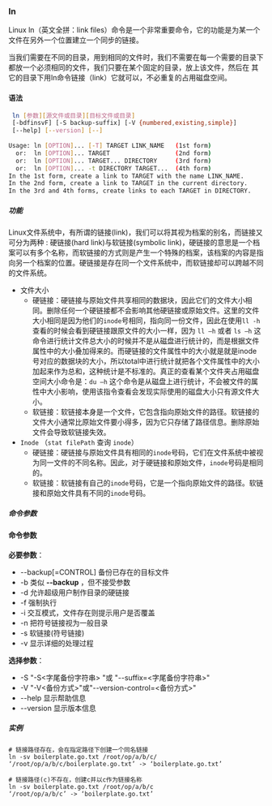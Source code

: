 ### ln

Linux ln（英文全拼：link files）命令是一个非常重要命令，它的功能是为某一个文件在另外一个位置建立一个同步的链接。

当我们需要在不同的目录，用到相同的文件时，我们不需要在每一个需要的目录下都放一个必须相同的文件，我们只要在某个固定的目录，放上该文件，然后在 其它的目录下用ln命令链接（link）它就可以，不必重复的占用磁盘空间。



#### 语法

```bash
 ln [参数][源文件或目录][目标文件或目录]
 [-bdfinsvF] [-S backup-suffix] [-V {numbered,existing,simple}]
 [--help] [--version] [--]
  
Usage: ln [OPTION]... [-T] TARGET LINK_NAME   (1st form)
  or:  ln [OPTION]... TARGET                  (2nd form)
  or:  ln [OPTION]... TARGET... DIRECTORY     (3rd form)
  or:  ln [OPTION]... -t DIRECTORY TARGET...  (4th form)
In the 1st form, create a link to TARGET with the name LINK_NAME.
In the 2nd form, create a link to TARGET in the current directory.
In the 3rd and 4th forms, create links to each TARGET in DIRECTORY.
```



##### 功能

Linux文件系统中，有所谓的链接(link)，我们可以将其视为档案的别名，而链接又可分为两种 : 硬链接(hard link)与软链接(symbolic link)，硬链接的意思是一个档案可以有多个名称，而软链接的方式则是产生一个特殊的档案，该档案的内容是指向另一个档案的位置。硬链接是存在同一个文件系统中，而软链接却可以跨越不同的文件系统。

* 文件大小
  * 硬链接：硬链接与原始文件共享相同的数据块，因此它们的文件大小相同。删除任何一个硬链接都不会影响其他硬链接或原始文件。这里的文件大小相同是因为他们的`inode`号相同，指向同一份文件，因此在使用`ll -h`查看的时候会看到硬链接跟原文件的大小一样，因为 `ll –h` 或者 `ls –h` 这命令进行统计文件总大小的时候并不是从磁盘进行统计的，而是根据文件属性中的大小叠加得来的。而硬链接的文件属性中的大小就是就是inode号对应的数据块的大小，所以total中进行统计就把各个文件属性中的大小加起来作为总和，这种统计是不标准的。真正的查看某个文件夹占用磁盘空间大小命令是：`du –h` 这个命令是从磁盘上进行统计，不会被文件的属性中大小影响，使用该指令查看会发现实际使用的磁盘大小只有源文件大小。
  * 软链接：软链接本身是一个文件，它包含指向原始文件的路径。软链接的文件大小通常比原始文件要小得多，因为它只存储了路径信息。删除原始文件会导致软链接失效。
* `Inode` （`stat filePath` 查询 `inode`）
  * 硬链接：硬链接与原始文件具有相同的`inode`号码，它们在文件系统中被视为同一文件的不同名称。因此，对于硬链接和原始文件，`inode`号码是相同的。
  * 软链接：软链接有自己的`inode`号码，它是一个指向原始文件的路径。软链接和原始文件具有不同的`inode`号码。



##### 命令参数

#### 命令参数

**必要参数**：

- --backup[=CONTROL] 备份已存在的目标文件
- -b 类似 **--backup** ，但不接受参数
- -d 允许超级用户制作目录的硬链接
- -f 强制执行
- -i 交互模式，文件存在则提示用户是否覆盖
- -n 把符号链接视为一般目录
- -s 软链接(符号链接)
- -v 显示详细的处理过程

**选择参数**：

- -S "-S<字尾备份字符串> "或 "--suffix=<字尾备份字符串>"
- -V "-V<备份方式>"或"--version-control=<备份方式>"
- --help 显示帮助信息
- --version 显示版本信息



##### 实例

``````
# 链接路径存在，会在指定路径下创建一个同名链接
ln -sv boilerplate.go.txt /root/op/a/b/c/
‘/root/op/a/b/c/boilerplate.go.txt’ -> ‘boilerplate.go.txt’

# 链接路径(c)不存在，创建c并以c作为链接名称
ln -sv boilerplate.go.txt /root/op/a/b/c
‘/root/op/a/b/c’ -> ‘boilerplate.go.txt’

``````

